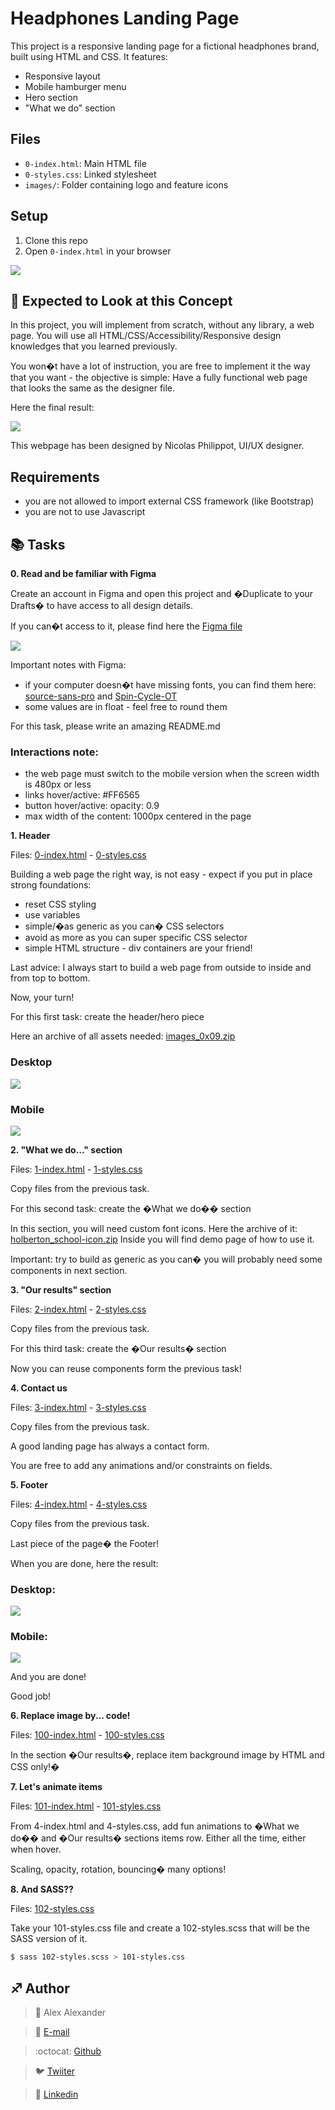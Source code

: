 # Headphones Landing Page

This project is a responsive landing page for a fictional headphones brand, built using HTML and CSS. It features:

- Responsive layout
- Mobile hamburger menu
- Hero section
- "What we do" section

## Files

- `0-index.html`: Main HTML file
- `0-styles.css`: Linked stylesheet
- `images/`: Folder containing logo and feature icons

## Setup

1. Clone this repo
2. Open `0-index.html` in your browser


![](Top.png)

## :orange_book: Expected to Look at this Concept

In this project, you will implement from scratch, without any library, a web page. You will use all HTML/CSS/Accessibility/Responsive design knowledges that you learned previously.

You won�t have a lot of instruction, you are free to implement it the way that you want - the objective is simple: Have a fully functional web page that looks the same as the designer file.

Here the final result:

![](Tasks/images/concept.jpg)

This webpage has been designed by Nicolas Philippot, UI/UX designer.

## Requirements

- you are not allowed to import external CSS framework (like Bootstrap)
- you are not to use Javascript

## :books: Tasks

**0. Read and be familiar with Figma**

Create an account in Figma and open this project and �Duplicate to your Drafts� to have access to all design details.

If you can�t access to it, please find here the [Figma file](https://www.figma.com/file/gkWRcFqkwtruWZgSfnnHF0/Holberton-School---Headphone-company?node-id=0%3A2)

![](Tasks/images/pic1.png)

Important notes with Figma:

- if your computer doesn�t have missing fonts, you can find them here: [source-sans-pro](https://www.fontsquirrel.com/fonts/source-sans-pro) and [Spin-Cycle-OT](https://www.fontsquirrel.com/fonts/Spin-Cycle-OT)
- some values are in float - feel free to round them

For this task, please write an amazing README.md

### Interactions note:

- the web page must switch to the mobile version when the screen width is 480px or less
- links hover/active: #FF6565
- button hover/active: opacity: 0.9
- max width of the content: 1000px centered in the page


**1. Header**

Files: [0-index.html](Tasks/0-index.html/) - [0-styles.css](Tasks/0-styles.css/)

Building a web page the right way, is not easy - expect if you put in place strong foundations:

- reset CSS styling
- use variables
- simple/�as generic as you can� CSS selectors
- avoid as more as you can super specific CSS selector
- simple HTML structure - div containers are your friend!

Last advice: I always start to build a web page from outside to inside and from top to bottom.

Now, your turn!

For this first task: create the header/hero piece

Here an archive of all assets needed: [images_0x09.zip](https://intranet.hbtn.io/rltoken/6AnXuu5fO78UpPRvkBX3cw)

### Desktop

![](Tasks/images/headerD.gif)


### Mobile

![](Tasks/images/headerM.gif)


**2. "What we do..." section**

Files: [1-index.html](Tasks/1-index.html/) - [1-styles.css](Tasks/1-styles.css/)

Copy files from the previous task.

For this second task: create the �What we do�� section

In this section, you will need custom font icons. Here the archive of it: [holberton_school-icon.zip](https://intranet.hbtn.io/rltoken/UTLmru8XUpDXW2EbLdLyew) Inside you will find demo page of how to use it.

Important: try to build as generic as you can� you will probably need some components in next section.


**3. "Our results" section**

Files: [2-index.html](Tasks/2-index.html/) - [2-styles.css](Tasks/2-styles.css/)

Copy files from the previous task.

For this third task: create the �Our results� section

Now you can reuse components form the previous task!


**4. Contact us**

Files: [3-index.html](Tasks/3-index.html/) - [3-styles.css](Tasks/3-styles.css/)

Copy files from the previous task.

A good landing page has always a contact form.

You are free to add any animations and/or constraints on fields.


**5. Footer**

Files: [4-index.html](Tasks/4-index.html/) - [4-styles.css](Tasks/4-styles.css/)

Copy files from the previous task.

Last piece of the page� the Footer!

When you are done, here the result:

### Desktop:

![](Tasks/images/footerD.gif)

### Mobile:

![](Tasks/images/footerM.gif)


And you are done!

Good job!


**6. Replace image by... code!**

Files: [100-index.html](Tasks/100-index.html/) - [100-styles.css](Tasks/100-styles.css/)

In the section �Our results�, replace item background image by HTML and CSS only!�


**7. Let's animate items**

Files: [101-index.html](Tasks/101-index.html/) - [101-styles.css](Tasks/101-styles.css/)

From 4-index.html and 4-styles.css, add fun animations to �What we do�� and �Our results� sections items row. Either all the time, either when hover.

Scaling, opacity, rotation, bouncing� many options!


**8. And SASS??**

Files: [102-styles.css](Tasks/102-styles.css/)

Take your 101-styles.css file and create a 102-styles.scss that will be the SASS version of it.

```sh
$ sass 102-styles.scss > 101-styles.css
```


## :sagittarius: Author

> :man: Alex Alexander

> :e-mail: [E-mail](alexanderalexmonday@gmail.com)

> :octocat: [Github](https://github.com/Malex-tech)

> :bird: [Twiiter](https://twitter.com/karlgarmor)

> :blue_book: [Linkedin](https://www.linkedin.com/in/malexy/)


